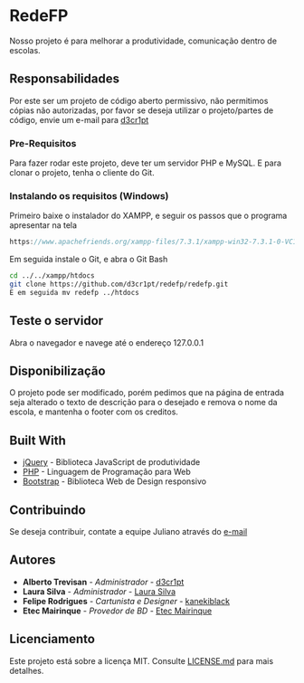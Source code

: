 # RedeFP

Nosso projeto é para melhorar a produtividade, comunicação dentro de escolas.

## Responsabilidades

Por este ser um projeto de código aberto permissivo, não permitimos cópias não autorizadas, por favor se deseja utilizar o projeto/partes de código, envie um e-mail para [d3cr1pt](mailto:mineplay152@gmail.com)

### Pre-Requisitos

Para fazer rodar este projeto, deve ter um servidor PHP e MySQL.
E para clonar o projeto, tenha o cliente do Git.

### Instalando os requisitos (Windows)

Primeiro baixe o instalador do XAMPP, e seguir os passos que o programa apresentar na tela

``` javascript
https://www.apachefriends.org/xampp-files/7.3.1/xampp-win32-7.3.1-0-VC15-installer.exe
```

Em seguida instale o Git, e abra o Git Bash

``` bash
cd ../../xampp/htdocs
git clone https://github.com/d3cr1pt/redefp/redefp.git
E em seguida mv redefp ../htdocs
```

## Teste o servidor

Abra o navegador e navege até o endereço 127.0.0.1

## Disponibilização

O projeto pode ser modificado, porém pedimos que na página de entrada seja alterado o texto de descrição para o desejado e remova o nome da escola, e mantenha o footer com os creditos.

## Built With

* [jQuery](https://jquery.com) - Biblioteca JavaScript de produtividade
* [PHP](http://www.php.net) - Linguagem de Programação para Web
* [Bootstrap](http://getbootstrap.com/) - Biblioteca Web de Design responsivo

## Contribuindo

Se deseja contribuir, contate a equipe Juliano através do [e-mail](mailto:mineplay152@gmail.com)

## Autores

* **Alberto Trevisan** - *Administrador* - [d3cr1pt](https://github.com/d3cr1pt)
* **Laura Silva** - *Administrador* - [Laura Silva](https://www.facebook.com/profile.php?id=100010415355189)
* **Felipe Rodrigues** - *Cartunista e Designer* - [kanekiblack](https://github.com/kanekiblack)
* **Etec Mairinque** - *Provedor de BD* - [Etec Mairinque](https://etecdemairique.com.br)

## Licenciamento

Este projeto está sobre a licença MIT. Consulte [LICENSE.md](LICENSE.md) para mais detalhes.
